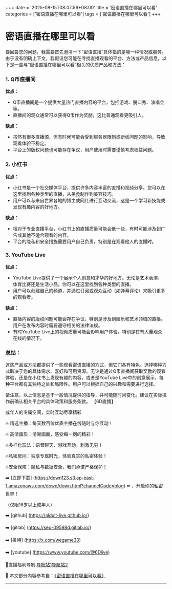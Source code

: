 +++
date = '2025-08-15T08:07:56+08:00'
title = '密语直播在哪里可以看'
categories = ['密语直播在哪里可以看']
tags = ['密语直播在哪里可以看']
+++

# 密语直播在哪里可以看

要回答您的问题，我需要首先澄清一下“密语直播”具体指的是哪一种情况或服务。由于没有明确上下文，我假设您可能在寻找直播观看的平台、方法或产品信息。以下是一些与“密语直播在哪里可以看”相关的优质产品和方法：

### 1. **Q币直播间**

**优点：**
- Q币直播间是一个提供大量热门直播内容的平台，包括游戏、脱口秀、演唱会等。
- 直播间的观众通常可以获得Q币作为奖励，这比普通观看更吸引人。

**缺点：**
- 虽然有很多直播源，但有时候可能会受到服务器限制或断线问题的影响，导致观看体验不稳定。
- 平台上的版权问题也可能存在争议，用户使用时需要谨慎考虑权益问题。

### 2. **小红书**

**优点：**
- 小红书是一个社交媒体平台，提供许多内容丰富的直播和视频分享。您可以在这里找到各种类型的直播，从美食制作到美容技巧。
- 用户可以与来自世界各地的博主或网红进行互动交流，这是一个学习新技能或发现有趣内容的好地方。

**缺点：**
- 相对于专业直播平台，小红书上的直播质量可能会低一些，有时可能涉及到广告或其他不适合观看的内容。
- 平台的隐私和安全措施需要用户自己负责，特别是在观看他人的直播时。

### 3. **YouTube Live**

**优点：**
- YouTube Live提供了一个展示个人创意和才华的好地方。无论是艺术表演、体育比赛还是生活小品，你可以在这里找到各种类型的直播。
- 用户可以创建自己的频道，并通过订阅或观众互动（如弹幕评论）来吸引更多的观看者。

**缺点：**
- 直播内容的版权问题可能会存在争议，特别是涉及到娱乐和艺术领域的直播。用户在发布内容时需要遵守相关的法律法规。
- 有时YouTube Live上的视频质量可能会影响用户体验，特别是在有大量观众在线的情况下。

### 总结：

这些产品或方法都提供了一些观看密语直播的方式，但它们各有特色。选择哪种方式取决于您的具体需求、喜好和可用资源。无论是通过Q币直播间获取奖励的观看体验，还是在小红书上发现有趣的内容，或者是YouTube Live中的创意展示，每种平台都有其独特之处和局限性。用户可以根据自己的兴趣和需要进行选择。

请注意，以上信息是基于一般情况提供的指导，并可能随时间变化。建议在实际操作前确认相关平台的具体政策和服务条款。
【6D直播】

 成年人的专属空间，实时互动尽享精彩

🔥 精选主播：每天数百位优质主播在线随时与你互动！

🔥 高清画质：清晰画面，感受每一刻的精彩！

🔥多样化玩法：语音聊天、游戏互动，刺激无穷！

🔥私密房间：独享专属时光，体验真实的私密体验！

🔥安全保障：隐私与数据安全，我们承诺严格保护！

➡️ [立即下载] (https://down123.s3.ap-east-1.amazonaws.com/down/down.html?channelCode=blog) ⬅️ ，开启你的私密世界！

 （仅限18岁以上成年人）

➡️ [github] (https://aldult-live.github.io/)

➡️ [gitlab] (https://seo-09598d.gitlab.io/)

➡️ [推特] (https://x.com/wegame33)

➡️ [youtube] (https://www.youtube.com/@6Dlive)

🔞直播福利导航   [导航站1](https://webstack-86085a.gitlab.io/)[导航站2](https://onlygit123-2.github.io/)

📘 本文部分内容参考自：[《密语直播在哪里可以看》](https://webstack-hugo-1.pages.dev/)

---
